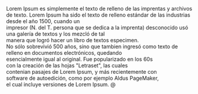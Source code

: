 Lorem Ipsum es simplemente el texto de relleno de las imprentas 
 y archivos de texto. Lorem Ipsum ha sido el texto de relleno 
  estándar de las industrias desde el año 1500, cuando un  
  impresor (N. del T. persona que se dedica a la imprenta) 
   desconocido usó una galería de textos y los mezcló de tal  
   manera que logró hacer un libro de textos especimen.  
   No sólo sobrevivió 500 años, sino que tambien ingresó como 
    texto de relleno en documentos electrónicos, quedando  
    esencialmente igual al original. Fue popularizado en los 60s  
    con la creación de las hojas "Letraset", las cuales   
    contenian pasajes de Lorem Ipsum, y más recientemente con  
    software de autoedición, como por ejemplo Aldus PageMaker,  
    el cual incluye versiones de Lorem Ipsum. @